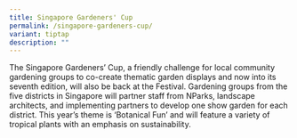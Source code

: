 ```yaml
---
title: Singapore Gardeners' Cup
permalink: /singapore-gardeners-cup/
variant: tiptap
description: ""
---
```

<p>The Singapore Gardeners’ Cup, a friendly challenge for local community
gardening groups to co-create thematic garden displays and now into its
seventh edition, will also be back at the Festival. Gardening groups from
the five districts in Singapore will partner staff from NParks, landscape
architects, and implementing partners to develop one show garden for each
district. This year’s theme is ‘Botanical Fun’ and will feature a variety
of tropical plants with an emphasis on sustainability.&nbsp;</p>
<p></p>
<p></p>